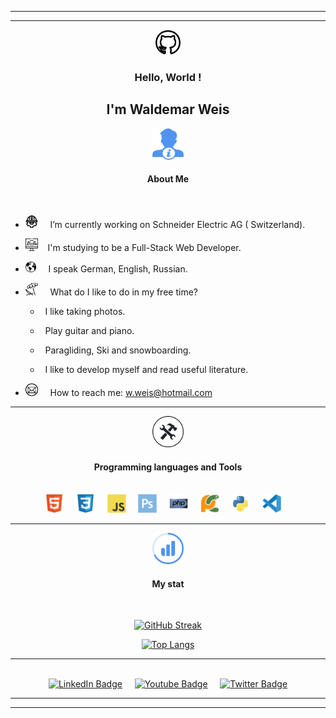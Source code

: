 ***
---

<div align='center'><img src='icons/2111612.png' width='40px'></div>
           


### <div align='center'>Hello, World !</div>

## <div align='center'>I'm Waldemar Weis</div>

<div align='center'><img src='icons/miscellaneous-logo.png' width='50px' height='50px'>
</div>

 ####  <div align='center'>About Me</div>

 <br>

-  <img src='icons/png-transparent-computer-icons-labor-day-union-others.png' width='20px' height='20px'>&nbsp;&nbsp;&nbsp;&nbsp; I’m currently working on Schneider Electric AG ( Switzerland).

- <img src='icons/3500360.png' width='20px' height='20px'>&nbsp;&nbsp;&nbsp;  I'm studying to be a Full-Stack Web Developer.

-  <img src='icons/png-transparent-globe-.png' width='17px' height='17px'> &nbsp;&nbsp;&nbsp;&nbsp;I speak German, English, Russian.

- <img src='icons/clipart2142431.png' width='20px' height='20px'>&nbsp;&nbsp;&nbsp;&nbsp; What do I like to do in my free time?
   - <p>&nbsp;&nbsp;I like taking photos.</p>
   - <p>&nbsp;&nbsp;Play guitar and piano.</p>
   - <p>&nbsp;&nbsp;Paragliding, Ski and snowboarding.</p>
   - <p>&nbsp;&nbsp;I like to develop myself and read useful literature.</p>

   
- <img src='icons/email-envelope-back-symbol.png' width='20px' height='20px'>&nbsp;&nbsp;&nbsp;&nbsp; How to reach me: w.weis@hotmail.com

---

<div align='center'><img src='icons/operated-tools.png' width='50px' ></div>

#### <div align='center'>Programming languages and Tools</div>

<br>

<div align='center'>
<img src='icons/html5-original.svg' width='30px'>&nbsp;&nbsp;&nbsp;&nbsp;
<img src='icons/css3-original.svg' width='30px'>&nbsp;&nbsp;&nbsp;&nbsp;
<img src='icons/javascript-original.svg' width='30px'>&nbsp;&nbsp;&nbsp;&nbsp;
<img src='icons/photoshop-plain.svg' width='30px'>&nbsp;&nbsp;&nbsp;&nbsp;
<img src='icons/php-original.svg' width='30px'>&nbsp;&nbsp;&nbsp;&nbsp;
<img src='icons/pycharm-original.svg' width='30px'>&nbsp;&nbsp;&nbsp;&nbsp;
<img src='icons/python-original.svg' width='30px'>&nbsp;&nbsp;&nbsp;&nbsp;
<img src='icons/vscode-original.svg' width='30px'>&nbsp;&nbsp;&nbsp;&nbsp;
</div>

---
<div align='center'>
    <img src='icons/Stats.svg' width='50px'>
</div>

#### <div align='center'>My stat</div>

<br>

<div align='center'>

[![GitHub Streak](http://github-readme-streak-stats.herokuapp.com?user=WaldyWhite&date_format=j%20M%5B%20Y%5D)](https://git.io/streak-stats)

</div>


<div align='center'>

[![Top Langs](https://github-readme-stats.vercel.app/api/top-langs/?username=WaldyWhite)](https://github.com/WaldyWhite/github-readme-stats)

</div>


---

<br>

<div align='center'>
  <a href='/'><img src="https://img.shields.io/badge/Facebook-blue?style=for-the-badge&logo=Facebook&logoColor=white" alt="LinkedIn Badge"/></a>&nbsp;&nbsp;&nbsp;&nbsp;
  <a href='https://www.instagram.com/waldywhite/'><img src="https://img.shields.io/badge/instagram-red?style=for-the-badge&logo=instagram&logoColor=white" alt="Youtube Badge"/></a>&nbsp;&nbsp;&nbsp;&nbsp;
  <a href='/'><img src="https://img.shields.io/badge/telegram-blue?style=for-the-badge&logo=telegram&logoColor=white" alt="Twitter Badge"/></a>
</div>

---
---
